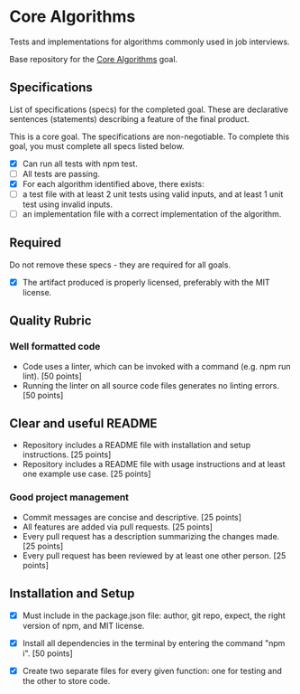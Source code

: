 # Core Algorithms

Tests and implementations for algorithms commonly used in job interviews.

Base repository for the [Core Algorithms](https://github.com/GuildCrafts/web-development-js/issues/123) goal.

## Specifications

List of specifications (specs) for the completed goal. These are declarative sentences (statements) describing a feature of the final product.

This is a core goal. The specifications are non-negotiable. To complete this goal, you must complete all specs listed below.

- [X] Can run all tests with npm test.
- [ ] All tests are passing.
- [X] For each algorithm identified above, there exists:
- [ ] a test file with at least 2 unit tests using valid inputs, and at least 1 unit test using invalid inputs.
- [ ] an implementation file with a correct implementation of the algorithm.

## Required

Do not remove these specs - they are required for all goals.

  - [x] The artifact produced is properly licensed, preferably with the MIT license.

## Quality Rubric
### Well formatted code

   - Code uses a linter, which can be invoked with a command (e.g. npm run lint). [50 points]
   - Running the linter on all source code files generates no linting errors. [50 points]


## Clear and useful README

   - Repository includes a README file with installation and setup instructions. [25 points]
   - Repository includes a README file with usage instructions and at least one example use case. [25 points]

### Good project management

   - Commit messages are concise and descriptive. [25 points]
   - All features are added via pull requests. [25 points]
   - Every pull request has a description summarizing the changes made. [25 points]
   - Every pull request has been reviewed by at least one other person. [25 points]


## Installation and Setup
  - [X] Must include in the package.json file: author, git repo, expect, the right version of npm, and MIT license.
  - [X] Install all dependencies in the terminal by entering the command "npm i". [50 points]
  - [X] Create two separate files for every given function: one for testing and the other to store code.

